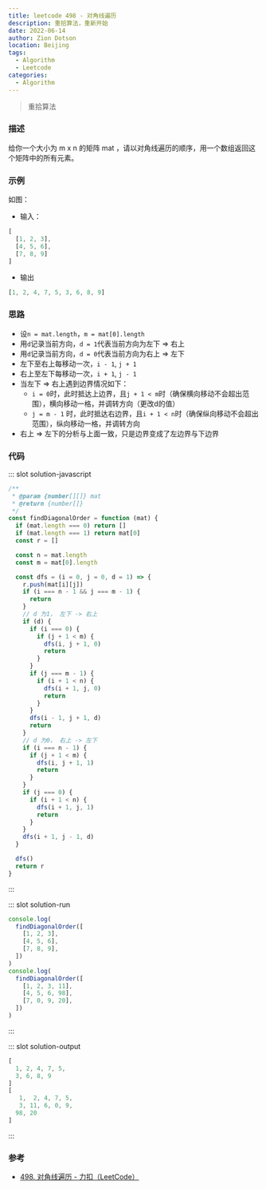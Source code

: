 ```yaml
---
title: leetcode 498 - 对角线遍历
description: 重拾算法，重新开始
date: 2022-06-14
author: Zion Dotson
location: Beijing
tags:
  - Algorithm
  - Leetcode
categories:
  - Algorithm
---
```


> 重拾算法
<!-- more -->

### 描述

给你一个大小为 m x n 的矩阵 mat ，请以对角线遍历的顺序，用一个数组返回这个矩阵中的所有元素。

### 示例

<Example />

如图：
* 输入：
```js
[
  [1, 2, 3],
  [4, 5, 6],
  [7, 8, 9]
]
```
* 输出
```js
[1, 2, 4, 7, 5, 3, 6, 8, 9]
```

### 思路

* 设`n = mat.length`，`m = mat[0].length`
* 用`d`记录当前方向，`d = 1`代表当前方向为左下 => 右上
* 用`d`记录当前方向，`d = 0`代表当前方向为右上 => 左下
* 左下至右上每移动一次，`i - 1`, `j + 1`
* 右上至左下每移动一次，`i + 1`, `j - 1`
* 当左下 => 右上遇到边界情况如下：
  * `i = 0`时，此时抵达上边界，且`j + 1 < m`时（确保横向移动不会超出范围），横向移动一格，并调转方向（更改d的值）
  * `j = m - 1` 时，此时抵达右边界，且`i + 1 < n`时（确保纵向移动不会超出范围），纵向移动一格，并调转方向
* 右上 => 左下的分析与上面一致，只是边界变成了左边界与下边界

### 代码

<Util-CodeTab
  key-prefix="solution"
  :code-types="['javascript', 'run', 'output']"
  default-active-code-type="javascript"
/>

::: slot solution-javascript
```js
/**
 * @param {number[][]} mat
 * @return {number[]}
 */
const findDiagonalOrder = function (mat) {
  if (mat.length === 0) return []
  if (mat.length === 1) return mat[0]
  const r = []

  const n = mat.length
  const m = mat[0].length

  const dfs = (i = 0, j = 0, d = 1) => {
    r.push(mat[i][j])
    if (i === n - 1 && j === m - 1) {
      return
    }
    // d 为1， 左下 -> 右上
    if (d) {
      if (i === 0) {
        if (j + 1 < m) {
          dfs(i, j + 1, 0)
          return
        }
      }
      if (j === m - 1) {
        if (i + 1 < n) {
          dfs(i + 1, j, 0)
          return
        }
      }
      dfs(i - 1, j + 1, d)
      return
    }
    // d 为0， 右上 -> 左下
    if (i === n - 1) {
      if (j + 1 < m) {
        dfs(i, j + 1, 1)
        return
      }
    }
    if (j === 0) {
      if (i + 1 < n) {
        dfs(i + 1, j, 1)
        return
      }
    }
    dfs(i + 1, j - 1, d)
  }

  dfs()
  return r
}
```
:::

::: slot solution-run
```js
console.log(
  findDiagonalOrder([
    [1, 2, 3],
    [4, 5, 6],
    [7, 8, 9],
  ])
)
console.log(
  findDiagonalOrder([
    [1, 2, 3, 11],
    [4, 5, 6, 98],
    [7, 0, 9, 20],
  ])
)
```
:::

::: slot solution-output
```js
[
  1, 2, 4, 7, 5,
  3, 6, 8, 9
]
[
   1,  2, 4, 7, 5,
   3, 11, 6, 0, 9,
  98, 20
]
```
:::

### 参考

* [498. 对角线遍历 - 力扣（LeetCode）](https://leetcode.cn/problems/diagonal-traverse/)

<script>
import Example from '@vp/demo-components/Algorithm/DiagonalTraverse/Example.vue'

export default {
  components: {
    Example
  }
}
</script>